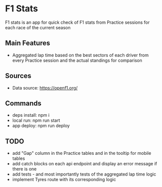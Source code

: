 # F1 Stats

F1 stats is an app for quick check of F1 stats from Practice sessions for each race of the current season

## Main Features

- Aggregated lap time based on the best sectors of each driver from every Practice session and the actual standings for comparison

## Sources

- Data source: <https://openf1.org/>

## Commands

- deps install: npm i
- local run: npm run start
- app deploy: npm run deploy

## TODO

- add "Gap" column in the Practice tables and in the tooltip for mobile tables
- add catch blocks on each api endpoint and display an error message if there is one
- add tests - and most importantly tests of the aggregated lap time logic
- implement Tyres route with its corresponding logic
